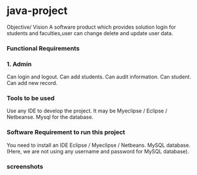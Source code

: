 # java-project
Objective/ Vision
A software product which provides solution login for students and faculties,user can change delete and update user data.

### Functional Requirements
### 1. Admin
Can login and logout.
Can add students.
Can audit information.
Can student.
Can add new record.


### Tools to be used
Use any IDE to develop the project. It may be Myeclipse / Eclipse / Netbeanse.
Mysql for the database.


### Software Requirement to run this project
You need to install an IDE Eclipse / Myeclipse / Netbeans.
MySQL database. (Here, we are not using any username and password for MySQL database).

### screenshots



